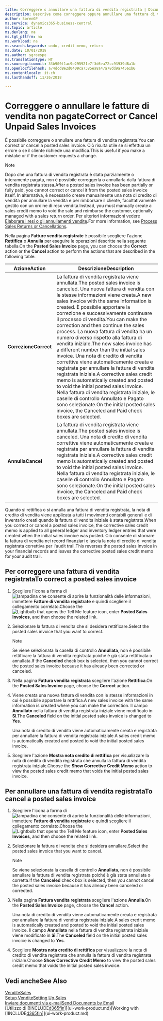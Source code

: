```yaml
---
title: Correggere o annullare una fattura di vendita registrata | Documenti Microsoft
description: Descrive come correggere oppure annullare una fattura di vendita registrata e collegarla a una nota di credito di vendita.
author: SorenGP
ms.service: dynamics365-business-central
ms.topic: article
ms.devlang: na
ms.tgt_pltfrm: na
ms.workload: na
ms.search.keywords: undo, credit memo, return
ms.date: 10/01/2018
ms.author: sgroespe
ms.translationtype: HT
ms.sourcegitcommit: 33b900f1ac9e295921e7f3d6ea72cc93939d8a1b
ms.openlocfilehash: a74dcd8e2d0409ca7385ea8a47a78dd9a74561b6
ms.contentlocale: it-ch
ms.lasthandoff: 11/26/2018

---
```

# <a name="correct-or-cancel-unpaid-sales-invoices"></a><span data-ttu-id="4be26-103">Correggere o annullare le fatture di vendita non pagate</span><span class="sxs-lookup"><span data-stu-id="4be26-103">Correct or Cancel Unpaid Sales Invoices</span></span>
<span data-ttu-id="4be26-104">È possibile correggere o annullare una fattura di vendita registrata.</span><span class="sxs-lookup"><span data-stu-id="4be26-104">You can correct or cancel a posted sales invoice.</span></span> <span data-ttu-id="4be26-105">Ciò risulta utile se si effettua un errore o se il cliente richiede una modifica.</span><span class="sxs-lookup"><span data-stu-id="4be26-105">This is useful if you make a mistake or if the customer requests a change.</span></span>

> [!NOTE]  
>   <span data-ttu-id="4be26-106">Dopo che una fattura di vendita registrata è stata parzialmente o interamente pagata, non è possibile correggerla o annullarla dalla fattura di vendita registrata stessa.</span><span class="sxs-lookup"><span data-stu-id="4be26-106">After a posted sales invoice has been partially or fully paid, you cannot correct or cancel it from the posted sales invoice itself.</span></span> <span data-ttu-id="4be26-107">In alternativa, è necessario creare manualmente una nota di credito di vendita per annullare la vendita e per rimborsare il cliente, facoltativamente gestito con un ordine di reso vendita.</span><span class="sxs-lookup"><span data-stu-id="4be26-107">Instead, you must manually create a sales credit memo to void the sale and reimburse the customer, optionally managed with a sales return order.</span></span> <span data-ttu-id="4be26-108">Per ulteriori informazioni vedere [Elaborare i resi o gli annullamenti vendite](sales-how-process-sales-returns-cancellations.md).</span><span class="sxs-lookup"><span data-stu-id="4be26-108">For more information, see [Process Sales Returns or Cancellations](sales-how-process-sales-returns-cancellations.md).</span></span>

<span data-ttu-id="4be26-109">Nella pagina **Fatture vendita registrate** è possibile scegliere l'azione **Rettifica** o **Annulla** per eseguire le operazioni descritte nella seguente tabella.</span><span class="sxs-lookup"><span data-stu-id="4be26-109">On the **Posted Sales Invoice** page, you can choose the **Correct** action or the **Cancel** action to perform the actions that are described in the following table.</span></span>

| <span data-ttu-id="4be26-110">Azione</span><span class="sxs-lookup"><span data-stu-id="4be26-110">Action</span></span> | <span data-ttu-id="4be26-111">Descrizione</span><span class="sxs-lookup"><span data-stu-id="4be26-111">Description</span></span> |
| --- | --- |
| <span data-ttu-id="4be26-112">**Correzione**</span><span class="sxs-lookup"><span data-stu-id="4be26-112">**Correct**</span></span> |<span data-ttu-id="4be26-113">La fattura di vendita registrata viene annullata.</span><span class="sxs-lookup"><span data-stu-id="4be26-113">The posted sales invoice is canceled.</span></span> <span data-ttu-id="4be26-114">Una nuova fattura di vendita con le stesse informazioni viene creata.</span><span class="sxs-lookup"><span data-stu-id="4be26-114">A new sales invoice with the same information is created.</span></span> <span data-ttu-id="4be26-115">È possibile apportare la correzione e successivamente continuare il processo di vendita.</span><span class="sxs-lookup"><span data-stu-id="4be26-115">You can make the correction and then continue the sales process.</span></span> <span data-ttu-id="4be26-116">La nuova fattura di vendita ha un numero diverso rispetto alla fattura di vendita iniziale.</span><span class="sxs-lookup"><span data-stu-id="4be26-116">The new sales invoice has a different number than the initial sales invoice.</span></span> <span data-ttu-id="4be26-117">Una nota di credito di vendita correttiva viene automaticamente creata e registrata per annullare la fattura di vendita registrata iniziale.</span><span class="sxs-lookup"><span data-stu-id="4be26-117">A corrective sales credit memo is automatically created and posted to void the initial posted sales invoice.</span></span> <span data-ttu-id="4be26-118">Nella fattura di vendita registrata iniziale, le caselle di controllo Annullato e Pagato sono selezionate.</span><span class="sxs-lookup"><span data-stu-id="4be26-118">On the initial posted sales invoice, the Canceled and Paid check boxes are selected.</span></span> |
| <span data-ttu-id="4be26-119">**Annulla**</span><span class="sxs-lookup"><span data-stu-id="4be26-119">**Cancel**</span></span> |<span data-ttu-id="4be26-120">La fattura di vendita registrata viene annullata.</span><span class="sxs-lookup"><span data-stu-id="4be26-120">The posted sales invoice is canceled.</span></span> <span data-ttu-id="4be26-121">Una nota di credito di vendita correttiva viene automaticamente creata e registrata per annullare la fattura di vendita registrata iniziale.</span><span class="sxs-lookup"><span data-stu-id="4be26-121">A corrective sales credit memo is automatically created and posted to void the initial posted sales invoice.</span></span> <span data-ttu-id="4be26-122">Nella fattura di vendita registrata iniziale, le caselle di controllo Annullato e Pagato sono selezionate.</span><span class="sxs-lookup"><span data-stu-id="4be26-122">On the initial posted sales invoice, the Canceled and Paid check boxes are selected.</span></span> |

<span data-ttu-id="4be26-123">Quando si rettifica o si annulla una fattura di vendita registrata, la nota di credito di vendita viene applicata a tutti i movimenti contabili generali e di inventario creati quando la fattura di vendita iniziale è stata registrata.</span><span class="sxs-lookup"><span data-stu-id="4be26-123">When you correct or cancel a posted sales invoice, the corrective sales credit memo is applied to all general ledger and inventory ledger entries that were created when the initial sales invoice was posted.</span></span> <span data-ttu-id="4be26-124">Ciò consente di stornare la fattura di vendita nei record finanziari e lascia la nota di credito di vendita registrata correttiva per l'audit trail.</span><span class="sxs-lookup"><span data-stu-id="4be26-124">This reverses the posted sales invoice in your financial records and leaves the corrective posted sales credit memo for your audit trail.</span></span>

## <a name="to-correct-a-posted-sales-invoice"></a><span data-ttu-id="4be26-125">Per correggere una fattura di vendita registrata</span><span class="sxs-lookup"><span data-stu-id="4be26-125">To correct a posted sales invoice</span></span>
1. <span data-ttu-id="4be26-126">Scegliere l'icona a forma di ![lampadina che consente di aprire la funzionalità delle informazioni](media/ui-search/search_small.png "Informazioni sull'operazione che si desidera eseguire"), immettere **Fatture di vendita registrate** e quindi scegliere il collegamento correlato.</span><span class="sxs-lookup"><span data-stu-id="4be26-126">Choose the ![Lightbulb that opens the Tell Me feature](media/ui-search/search_small.png "Tell me what you want to do") icon, enter **Posted Sales Invoices**, and then choose the related link.</span></span>  
2. <span data-ttu-id="4be26-127">Selezionare la fattura di vendita che si desidera rettificare.</span><span class="sxs-lookup"><span data-stu-id="4be26-127">Select the posted sales invoice that you want to correct.</span></span>

    > [!NOTE]  
    >   <span data-ttu-id="4be26-128">Se viene selezionata la casella di controllo **Annullata**, non è possibile rettificare la fattura di vendita registrata poiché è già stata rettificata o annullata.</span><span class="sxs-lookup"><span data-stu-id="4be26-128">If the **Canceled** check box is selected, then you cannot correct the posted sales invoice because it has already been corrected or canceled.</span></span>
3. <span data-ttu-id="4be26-129">Nella pagina **Fattura vendita registrata** scegliere l'azione **Rettifica**.</span><span class="sxs-lookup"><span data-stu-id="4be26-129">On the **Posted Sales Invoice** page, choose the **Correct** action.</span></span>  
4. <span data-ttu-id="4be26-130">Viene creata una nuova fattura di vendita con le stesse informazioni in cui è possibile apportare la rettifica.</span><span class="sxs-lookup"><span data-stu-id="4be26-130">A new sales invoice with the same information is created where you can make the correction.</span></span> <span data-ttu-id="4be26-131">Il campo **Annullato** nella fattura di vendita registrata iniziale viene modificato in **Sì**.</span><span class="sxs-lookup"><span data-stu-id="4be26-131">The **Canceled** field on the initial posted sales invoice is changed to **Yes**.</span></span>

    <span data-ttu-id="4be26-132">Una nota di credito di vendita viene automaticamente creata e registrata per annullare la fattura di vendita registrata iniziale.</span><span class="sxs-lookup"><span data-stu-id="4be26-132">A sales credit memo is automatically created and posted to void the initial posted sales invoice.</span></span>
5. <span data-ttu-id="4be26-133">Scegliere l'azione **Mostra nota credito di rettifica** per visualizzare la nota di credito di vendita registrata che annulla la fattura di vendita registrata iniziale.</span><span class="sxs-lookup"><span data-stu-id="4be26-133">Choose the **Show Corrective Credit Memo** action to view the posted sales credit memo that voids the initial posted sales invoice.</span></span>

## <a name="to-cancel-a-posted-sales-invoice"></a><span data-ttu-id="4be26-134">Per annullare una fattura di vendita registrata</span><span class="sxs-lookup"><span data-stu-id="4be26-134">To cancel a posted sales invoice</span></span>
1. <span data-ttu-id="4be26-135">Scegliere l'icona a forma di ![lampadina che consente di aprire la funzionalità delle informazioni](media/ui-search/search_small.png "Informazioni sull'operazione che si desidera eseguire"), immettere **Fatture di vendita registrate** e quindi scegliere il collegamento correlato.</span><span class="sxs-lookup"><span data-stu-id="4be26-135">Choose the ![Lightbulb that opens the Tell Me feature](media/ui-search/search_small.png "Tell me what you want to do") icon, enter **Posted Sales Invoices**, and then choose the related link.</span></span>  
2. <span data-ttu-id="4be26-136">Selezionare la fattura di vendita che si desidera annullare.</span><span class="sxs-lookup"><span data-stu-id="4be26-136">Select the posted sales invoice that you want to cancel.</span></span>

    > [!NOTE]  
    >   <span data-ttu-id="4be26-137">Se viene selezionata la casella di controllo **Annullata**, non è possibile annullare la fattura di vendita registrata poiché è già stata annullata o corretta.</span><span class="sxs-lookup"><span data-stu-id="4be26-137">If the **Canceled** check box is selected, then you cannot cancel the posted sales invoice because it has already been canceled or corrected.</span></span>
3. <span data-ttu-id="4be26-138">Nella pagina **Fattura vendita registrata** scegliere l'azione **Annulla**.</span><span class="sxs-lookup"><span data-stu-id="4be26-138">On the **Posted Sales Invoice** page, choose the **Cancel** action.</span></span>

    <span data-ttu-id="4be26-139">Una nota di credito di vendita viene automaticamente creata e registrata per annullare la fattura di vendita registrata iniziale.</span><span class="sxs-lookup"><span data-stu-id="4be26-139">A sales credit memo is automatically created and posted to void the initial posted sales invoice.</span></span> <span data-ttu-id="4be26-140">Il campo **Annullato** nella fattura di vendita registrata iniziale viene modificato in **Sì**.</span><span class="sxs-lookup"><span data-stu-id="4be26-140">The **Canceled** field on the initial posted sales invoice is changed to **Yes**.</span></span>
4. <span data-ttu-id="4be26-141">Scegliere **Mostra nota credito di rettifica** per visualizzare la nota di credito di vendita registrata che annulla la fattura di vendita registrata iniziale.</span><span class="sxs-lookup"><span data-stu-id="4be26-141">Choose **Show Corrective Credit Memo** to view the posted sales credit memo that voids the initial posted sales invoice.</span></span>

## <a name="see-also"></a><span data-ttu-id="4be26-142">Vedi anche</span><span class="sxs-lookup"><span data-stu-id="4be26-142">See Also</span></span>
[<span data-ttu-id="4be26-143">Vendite</span><span class="sxs-lookup"><span data-stu-id="4be26-143">Sales</span></span>](sales-manage-sales.md)  
[<span data-ttu-id="4be26-144">Setup Vendite</span><span class="sxs-lookup"><span data-stu-id="4be26-144">Setting Up Sales</span></span>](sales-setup-sales.md)  
[<span data-ttu-id="4be26-145">Inviare documenti via e-mail</span><span class="sxs-lookup"><span data-stu-id="4be26-145">Send Documents by Email</span></span>](ui-how-send-documents-email.md)  
<span data-ttu-id="4be26-146">[Utilizzo di [!INCLUDE[d365fin](includes/d365fin_md.md)]](ui-work-product.md)</span><span class="sxs-lookup"><span data-stu-id="4be26-146">[Working with [!INCLUDE[d365fin](includes/d365fin_md.md)]](ui-work-product.md)</span></span>

